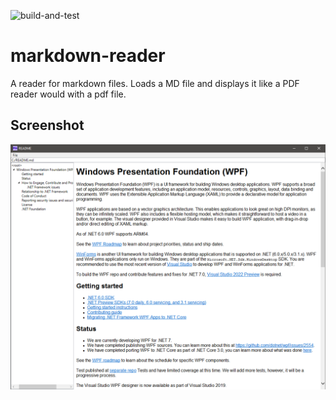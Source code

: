 ![build-and-test](https://github.com/Gestalte/markdown-reader/actions/workflows/build-and-test.yml/badge.svg)

# markdown-reader
A reader for markdown files. Loads a MD file and displays it like a PDF reader would with a pdf file.

## Screenshot

![screenshot](https://github.com/Gestalte/markdown-reader/blob/Master/screenshot.PNG?raw=true)
